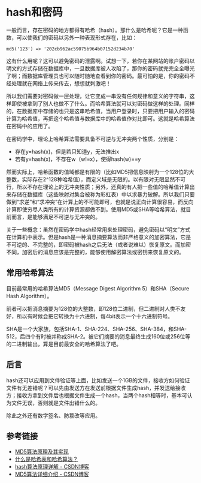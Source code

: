 # hash和密码

一般而言，存在密码的地方都得有哈希（hash）。那什么是哈希呢？它是一种函数，可以使我们的密码以另外一种表现形式存在，比如：

    md5('123') => '202cb962ac59075b964b07152d234b70'

这有什么用呢？这可以避免密码的泄露啊。试想一下，若你在某网站的账户密码以明文的方式存储在数据库中，一旦数据库被人攻陷了，那你的密码就完完全全曝光了啊；而数据库管理员也可以随时随地查看到你的密码。最可怕的是，你的密码不经处理就在网络上传来传去，想想就刺激吧！

所以我们需要对密码做一层处理，让它变成一串没有任何规律和意义的字符串，这样即使被拿到了别人也做不了什么。而哈希算法就可以对密码做这样的处理。同样的，在数据库中存储的也只是这串哈希值，当用户登录时，只要把用户输入的密码计算为哈希值，再把这个哈希值与数据库中的哈希值作对比即可。这就是哈希算法在密码中的应用了。

在密码学中，理论上哈希算法需要具备不可逆与无冲突两个性质，分别是：
- 存在y=hash(x)，但是若只知道y，无法推出x
- 若有y=hash(x)，不存在w（w!=x），使得hash(w)==y

然而实际上，哈希函数的值域都是有限的（比如MD5把信息映射为一个128位的大整数，实际存在2^128种哈希值），而定义域是无限的。以有限对无限显然不可行，所以不存在理论上的无冲突性质；另外，还真的有人把一些值的哈希值计算出来存储在数据库（这些映射对集合被称为彩虹表）中以求暴力破解。所以我们只要做到“求逆”和“求冲突”在计算上的不可能即可，也就是说正向计算很容易，而反向计算即使穷尽人类所有的计算资源都做不到。使用MD5或SHA等哈希算法，就目前而言，是能够满足不可逆与无冲突的。

关于一些概念：虽然在密码学中hash经常用来处理密码，避免密码以“明文”方式在计算机中表示。但是hash是一种消息摘要算法而非严格意义的加密算法，它是不可逆的、不完整的，即密码被hash之后无法（或者说难以）恢复原文。而加密不同，加密后的消息应该是完整的，能够使用解密算法或密钥来恢复原文的。

## 常用哈希算法

目前最常用的哈希算法MD5（Message Digest Algorithm 5）和SHA（Secure Hash Algorithm）。

前者可以把消息摘要为128位的大整数，即128位二进制，但二进制对人类不友好，所以有时候会把它转换为十六进制，每4bit表示一个十六进制符号。

SHA是一个大家族，包括SHA-1、SHA-224、SHA-256、SHA-384，和SHA-512，后四个有时被并称成SHA-2。被它们摘要的消息最终生成160位或256位等的二进制输出，算是目前最安全的哈希算法了吧。

## 后言

hash还可以应用到文件验证等上面，比如发送一个1GB的文件，接收方如何验证文件有无差错呢？可以先由发送方在发送前根据文件生成hash，并发送给接收方；接收方拿到文件后也根据文件生成一个hash，当两个hash相等时，基本可认为文件无误，否则就是文件出错什么的。

除此之外还有数字签名、防篡改等应用。


## 参考链接

- [MD5算法原理及其实现](https://blog.csdn.net/u012611878/article/details/54000607)
- [什么是哈希表和哈希算法？](https://www.guokr.com/question/562532/)
- [hash算法原理详解 - CSDN博客](https://blog.csdn.net/tanggao1314/article/details/51457585)
- [MD5算法详细介绍 - CSDN博客](https://blog.csdn.net/workdog/article/details/2039997)
